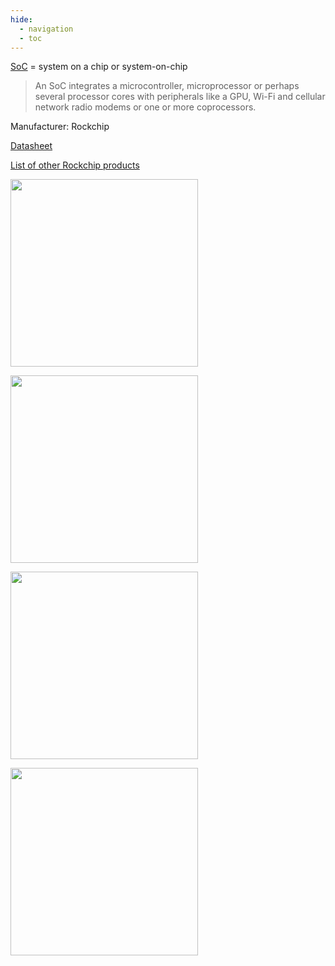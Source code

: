 ```yaml
---
hide:
  - navigation
  - toc
---
```


[SoC](https://en.wikipedia.org/wiki/System_on_a_chip) = system on a chip or system-on-chip

>An SoC integrates a microcontroller, microprocessor or perhaps several processor cores with peripherals like a GPU, Wi-Fi and cellular network radio modems or one or more coprocessors.

Manufacturer: Rockchip

[Datasheet](https://www.rockchip.fr/RK3326%20datasheet%20V1.2.pdf)

[List of other Rockchip products](https://en.wikipedia.org/wiki/List_of_Rockchip_products)

<a href='rk3326.png'><img src="rk3326.png"  width="300"/></a>

<a href='rk3326.jpg'><img src="rk3326.jpg"  width="300"/></a>

<a href='1rk3326.jpg'><img src="1rk3326.jpg"  width="300"/></a>

<a href='2rk3326.jpg'><img src="2rk3326.jpg"  width="300"/></a>



